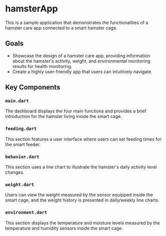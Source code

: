 # hamsterApp
This is a sample application that demonstrates the functionalities of a hamster care app connected to a smart hamster cage.

## Goals
* Showcase the design of a hamster care app, providing information about the hamster's activity, weight, and environmental monitoring results for health monitoring.
* Create a highly user-friendly app that users can intuitively navigate.

## Key Components

### `main.dart`
The dashboard displays the four main functions and provides a brief introduction for the hamster living inside the smart cage.

### `feeding.dart`
This section features a user interface where users can set feeding times for the smart feeder.

### `behavior.dart`
This section uses a line chart to illustrate the hamster's daily activity level changes.

### `weight.dart`
Users can view the weight measured by the sensor equipped inside the smart cage, and the weight history is presented in daily/weekly line charts.

### `environment.dart`
This section displays the temperature and moisture levels measured by the temperature and humidity sensors inside the smart cage.



